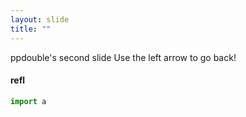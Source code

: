 ```yaml
---
layout: slide
title: ""
---
```

ppdouble's second slide
Use the left arrow to go back!

#### refl

```JavaScript
import a
```


